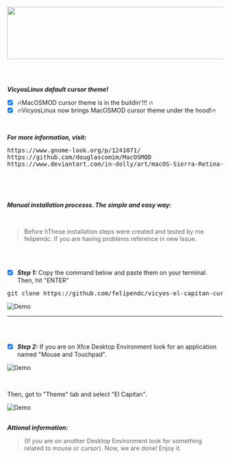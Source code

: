 <p align="center">
  <img width="600" height="122" src="https://i.imgur.com/1EsBpHg.gif">
</p>



<br>
<br>


***VicyosLinux dafault cursor theme!***


- [x] :fire:MacOSMOD cursor theme is in the buildin'!!! :fire:<br />
- [x] :fire:VicyosLinux now brings MacOSMOD cursor theme under the hood!:fire:<br />

<br>

***For more information, visit:***

<pre>
https://www.gnome-look.org/p/1241071/
https://github.com/douglascomim/MacOSMOD
https://www.deviantart.com/in-dolly/art/macOS-Sierra-Retina-cursors-650823654
</pre>


<br>
<br>
<br>


***Manual installation processs. The simple and easy way:***

<br>

>Before hThese installation steps were created and tested by me felipendc. 
>If you are having problems reference in new Issue.

<br>
<br>

- [x]  ***Step 1:***  Copy the command below and paste them on your terminal. Then, hit "ENTER"

<pre>git clone https://github.com/felipendc/vicyos-el-capitan-cursors-mod -b master $HOME/MacOSMOD && cd $HOME/MacOSMOD && sudo cp -r El_Capitan_Cursors/* /usr/share/icons/El_Capitan_Cursors && sudo rm -R $HOME/MacOSMOD*</pre>

![Demo](https://i.imgur.com/4yKX5bl.png)

----

<br>
<br>

- [x]  ***Step 2:***  If you are on Xfce Desktop Environment look for an application named "Mouse and Touchpad". 

![Demo](https://i.imgur.com/PtlCVx2.png)

<br>

Then, got to "Theme" tab and select "El Capitan".

![Demo](https://i.imgur.com/QqOn18l.png)

##

***Attional information:***

>(If you are  on another Desktop Environment look for something related to mouse or cursor).
>Now, we are done! Enjoy it.
